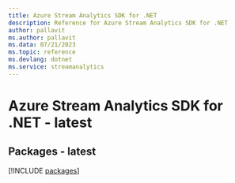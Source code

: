 ```yaml
---
title: Azure Stream Analytics SDK for .NET
description: Reference for Azure Stream Analytics SDK for .NET
author: pallavit
ms.author: pallavit
ms.data: 07/21/2023
ms.topic: reference
ms.devlang: dotnet
ms.service: streamanalytics
---
```

# Azure Stream Analytics SDK for .NET - latest
## Packages - latest
[!INCLUDE [packages](stream-analytics-index.md)]